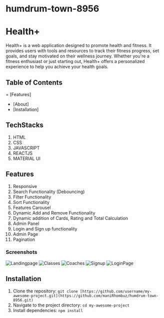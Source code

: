 # humdrum-town-8956

# Health+
Health+ is a web application designed to promote health and fitness. It provides users with tools and resources to track their fitness progress, set goals, and stay motivated on their wellness journey. Whether you're a fitness enthusiast or just starting out, Health+ offers a personalized experience to help you achieve your health goals.

## Table of Contents
= [Features]
- [About]
- [Installation]

## TechStacks
1. HTML
2. CSS
3. JAVASCRIPT
4. REACTJS
5. MATERIAL UI

## Features
1. Responsive
2. Search Functionality (Debouncing)
3. Filter Functionality
4. Sort Functionality
5. Features Carousel
6. Dynamic Add and Remove Functionality
7. Dynamic addition of Cards, Rating and Total Calculation
8. Admin Panel
9. Login and Sign up functionality
10. Admin Page
11. Pagination

### Screenshots

![Landingpage](https://i.ibb.co/hZ48RLB/Landingpage.png)
![Classes](https://i.ibb.co/smCFyKW/classses.png)
![Coaches](https://i.ibb.co/NWQCnFL/coaches.png)
![Signup](!https://i.ibb.co/rww6hbt/Signup-page1.png)
![LoginPage](https://i.ibb.co/nChCLQp/loginpage.png)


## Installation
1. Clone the repository: `git clone [https://github.com/username/my-awesome-project.git](https://github.com/maniRhombuz/humdrum-town-8956.git)`
2. Navigate to the project directory: `cd my-awesome-project`
3. Install dependencies: `npm install`
